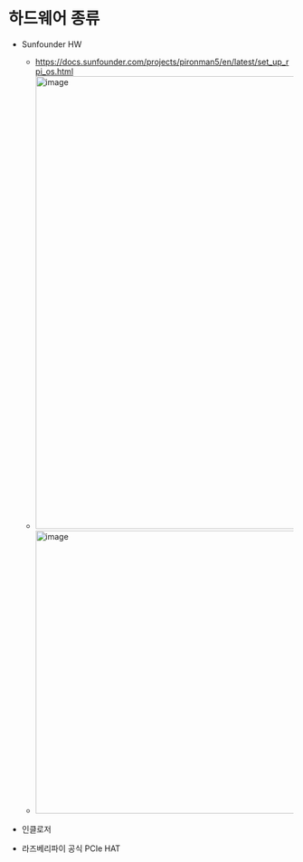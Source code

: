

# 하드웨어 종류
- Sunfounder HW
  -  https://docs.sunfounder.com/projects/pironman5/en/latest/set_up_rpi_os.html
  - <img width="800" alt="image" src="https://github.com/user-attachments/assets/92d258d2-968c-4c79-8377-b9f73b03f3f7">
  - <img width="500" alt="image" src="https://github.com/user-attachments/assets/7a5a5adb-147f-418b-acf9-e4edcf1349eb">

- 인클로저
- 라즈베리파이 공식 PCIe HAT
  
